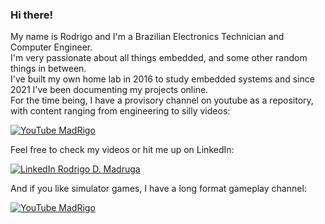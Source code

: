  ### Hi there!

My name is Rodrigo and I'm a Brazilian Electronics Technician and Computer Engineer.\
I'm very passionate about all things embedded, and some other random things in between.\
I've built my own home lab in 2016 to study embedded systems and since 2021 I've been documenting my projects online.\
For the time being, I have a provisory channel on youtube as a repository, with content ranging from engineering to silly videos:

[![YouTube MadRigo](https://img.shields.io/badge/Rigo's%20Archives-red?style=flat&logo=youtube&logoColor=white)](https://youtube.com/c/MadRigo)

Feel free to check my videos or hit me up on LinkedIn:

[![LinkedIn Rodrigo D. Madruga](https://img.shields.io/badge/Rodrigo%20D.%20Madruga-blue?style=flat&logo=linkedin&logoColor=white)](https://www.linkedin.com/in/rodrigodmadruga/)

And if you like simulator games, I have a long format gameplay channel:

[![YouTube MadRigo](https://img.shields.io/badge/Rigo%20Simulations-red?style=flat&logo=youtube&logoColor=white)](https://www.youtube.com/@madrugation)
